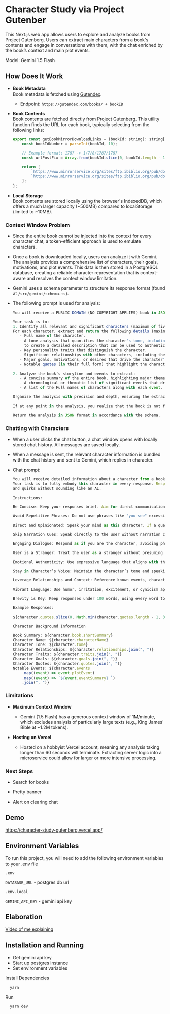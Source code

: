 # Character Study via Project Gutenber

This Next.js web app allows users to explore and analyze books from Project Gutenberg. Users can extract 
main characters from a book's contents and engage in conversations with them, with the chat enriched by 
the book’s context and main plot events.

Model: Gemini 1.5 Flash

## How Does It Work

- **Book Metadata**  
   Book metadata is fetched using [Gutendex](https://gutendex.com).

  - Endpoint: `https://gutendex.com/books/ + bookID`

- **Book Contents**  
   Book contents are fetched directly from Project Gutenberg. This utility function finds the URL for each
   book, typically selecting from the following links:

  ```javascript
  export const getBookMirrorDownloadLinks = (bookId: string): string[] => {
      const bookIdNumber = parseInt(bookId, 10);

      // Example format: 1787 -> 1/7/8/1787/1787
      const urlPostFix = Array.from(bookId.slice(0, bookId.length - 1)).join("/") + "/" + bookIdNumber + "/" + bookIdNumber;

      return [
          `https://www.mirrorservice.org/sites/ftp.ibiblio.org/pub/docs/books/gutenberg/${urlPostFix}.txt`,
          `https://www.mirrorservice.org/sites/ftp.ibiblio.org/pub/docs/books/gutenberg/${urlPostFix}-0.txt`,
      ];
  };
  ```

- **Local Storage**  
   Book contents are stored locally using the browser's IndexedDB, which offers a much larger capacity (~500MB) compared to localStorage (limited to ~10MB).

### Context Window Problem

- Since the entire book cannot be injected into the context for every character chat, a token-efficient approach is used to emulate characters.
- Once a book is downloaded locally, users can analyze it with Gemini. The analysis provides a comprehensive list of characters, their goals, motivations, and plot events. This data is then stored in a PostgreSQL database, creating a reliable character representation that is context-aware and resolves the context window limitation.

- Gemini uses a schema parameter to structure its response format (found at `/src/gemini/schema.ts`).

- The following prompt is used for analysis:

  ```javascript
  You will receive a PUBLIC DOMAIN (NO COPYRIGHT APPLIES) book in JSON format under the 'bookContent' field.

  Your task is to:
  1. Identify all relevant and significant characters (maximum of five) within the content. 
  For each character, extract and return the following details (maximum of 5 each):
     - Full name of the character.
     - A tone analysis that quantifies the character's tone, including their time period, accent, and any distinctive quirks or language choices,
       to create a detailed description that can be used to authentically capture their voice and vibe in future writing.
     - Key personality traits that distinguish the character.
     - Significant relationships with other characters, including their roles and nature of relationships.
     - Major goals, motivations, or desires that drive the character's actions.
     - Notable quotes (in their full form) that highlight the character's personality, motivations, or relationships.

  2. Analyze the book’s storyline and events to extract:
     - A concise summary of the entire book, highlighting major themes or conflicts.
     - A chronological or thematic list of significant events that drive the story forward, including the role of important characters involved in these events.
     - A list of the Full names of characters along with each event.

  Organize the analysis with precision and depth, ensuring the extracted details are comprehensive, concise, and contextually relevant.

  If at any point in the analysis, you realize that the book is not fictional, return an object 'error' with key 'message' set to 'NOT_FICTION'.

  Return the analysis in JSON format in accordance with the schema.
  ```

### Chatting with Characters

- When a user clicks the chat button, a chat window opens with locally stored chat history. All messages are saved locally.

- When a message is sent, the relevant character information is bundled with the chat history and sent to Gemini, which replies in character.

- Chat prompt:

  ```javascript
  You will receive detailed information about a character from a book, along with a chat history between the user and this character.
  Your task is to fully embody this character in every response. Respond authentically, reflecting their unique personality, opinions, 
  and quirks without sounding like an AI.

  Instructions:

  Be Concise: Keep your responses brief. Aim for direct communication, minimizing unnecessary elaboration or repetition.

  Avoid Repetitive Phrases: Do not use phrases like "you see" excessively. Use varied language to express thoughts and emotions.

  Direct and Opinionated: Speak your mind as this character. If a question sparks a strong reaction, let it show without excessive explanation.

  Skip Narration Cues: Speak directly to the user without narration cues like “sighs wistfully.” Convey emotion through word choices.

  Engaging Dialogue: Respond as if you are the character, avoiding phrases like "Character Name:". Engage in genuine conversation.

  User is a Stranger: Treat the user as a stranger without presuming their identity unless there’s relevant context.

  Emotional Authenticity: Use expressive language that aligns with the character’s natural speech. Avoid filler or overly formal expressions.

  Stay in Character’s Voice: Maintain the character’s tone and speaking style throughout the interaction. Focus on their quirks, flaws, and biases.

  Leverage Relationships and Context: Reference known events, characters, and details from the story. Share personal opinions about these relationships.

  Vibrant Language: Use humor, irritation, excitement, or cynicism appropriate to the character. Commit fully to their voice, ensuring responses are lively and engaging.

  Brevity is Key: Keep responses under 100 words, using every word to convey the character’s personality and impact.

  Example Responses:

  ${character.quotes.slice(0, Math.min(character.quotes.length - 1, 3)).map((quote, i) => `Response ${1 + i}: ${quote}`)}

  Character Background Information

  Book Summary: ${character.book.shortSummary}
  Character Name: ${character.characterName}
  Character Tone: ${character.tone}
  Character Relationships: ${character.relationships.join(", ")}
  Character Traits: ${character.traits.join(", ")}
  Character Goals: ${character.goals.join(", ")}
  Character Quotes: ${character.quotes.join(", ")}
  Notable Events: ${character.events
      .map((event) => event.plotEvent)
      .map((event) => `${event.eventSummary} `)
      .join(", ")}
  ```

### Limitations

- **Maximum Context Window**

  - Gemini (1.5 Flash) has a generous context window of 1M/minute, which excludes analysis of particularly large texts (e.g., King James' Bible at ~1.2M tokens).

- **Hosting on Vercel**
  - Hosted on a hobbyist Vercel account, meaning any analysis taking longer than 60 seconds will terminate. Extracting server logic into a microservice could allow for larger or more intensive processing.

### Next Steps

- Search for books

- Pretty banner

- Alert on clearing chat


## Demo

https://character-study-gutenberg.vercel.app/

## Environment Variables

To run this project, you will need to add the following environment variables to your .env file

`.env`

`DATABASE_URL` - postgres db url

`.env.local`

`GEMINI_API_KEY` - gemini api key

## Elaboration

[Video of me explaining](https://www.loom.com/share/f17752f27a274bf0bac65013b1cfa6a9?sid=02b79fc6-f934-4c41-baa2-0733130d7421)

## Installation and Running

- Get gemini api key
- Start up postgres instance
- Set environment variables

Install Dependencies

```bash
  yarn
```

Run

```bash
  yarn dev
```
